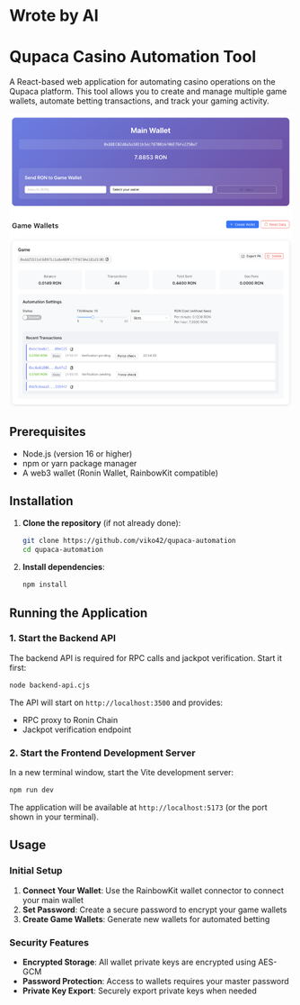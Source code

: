 # Wrote by AI

# Qupaca Casino Automation Tool

A React-based web application for automating casino operations on the Qupaca platform. This tool allows you to create and manage multiple game wallets, automate betting transactions, and track your gaming activity.

![Qupaca Casino Automation Tool Screenshot](https://github.com/viko42/qupaca-automation/blob/main/screenshot.png?raw=true)

## Prerequisites

- Node.js (version 16 or higher)
- npm or yarn package manager
- A web3 wallet (Ronin Wallet, RainbowKit compatible)

## Installation

1. **Clone the repository** (if not already done):
   ```bash
   git clone https://github.com/viko42/qupaca-automation
   cd qupaca-automation
   ```

2. **Install dependencies**:
   ```bash
   npm install
   ```

## Running the Application

### 1. Start the Backend API

The backend API is required for RPC calls and jackpot verification. Start it first:

```bash
node backend-api.cjs
```

The API will start on `http://localhost:3500` and provides:
- RPC proxy to Ronin Chain
- Jackpot verification endpoint

### 2. Start the Frontend Development Server

In a new terminal window, start the Vite development server:

```bash
npm run dev
```

The application will be available at `http://localhost:5173` (or the port shown in your terminal).

## Usage

### Initial Setup

1. **Connect Your Wallet**: Use the RainbowKit wallet connector to connect your main wallet
2. **Set Password**: Create a secure password to encrypt your game wallets
3. **Create Game Wallets**: Generate new wallets for automated betting

### Security Features

- **Encrypted Storage**: All wallet private keys are encrypted using AES-GCM
- **Password Protection**: Access to wallets requires your master password
- **Private Key Export**: Securely export private keys when needed
